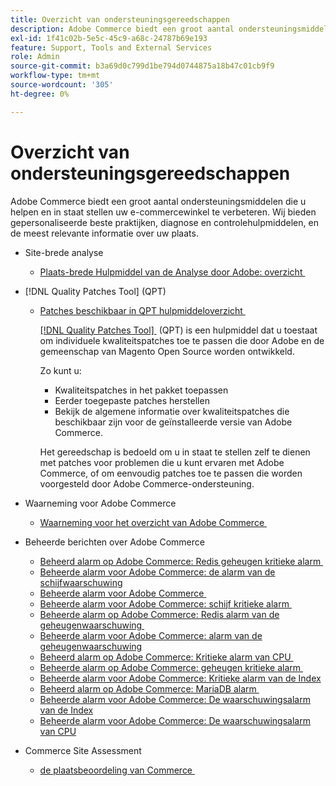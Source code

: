 ```yaml
---
title: Overzicht van ondersteuningsgereedschappen
description: Adobe Commerce biedt een groot aantal ondersteuningsmiddelen die u helpen en in staat stellen uw e-commercewinkel te verbeteren. Wij bieden gepersonaliseerde beste praktijken, diagnose en controlehulpmiddelen, en de meest relevante informatie over uw plaats.
exl-id: 1f41c02b-5e5c-45c9-a68c-24787b69e193
feature: Support, Tools and External Services
role: Admin
source-git-commit: b3a69d0c799d1be794d0744875a18b47c01cb9f9
workflow-type: tm+mt
source-wordcount: '305'
ht-degree: 0%

---
```


# Overzicht van ondersteuningsgereedschappen

Adobe Commerce biedt een groot aantal ondersteuningsmiddelen die u helpen en in staat stellen uw e-commercewinkel te verbeteren. Wij bieden gepersonaliseerde beste praktijken, diagnose en controlehulpmiddelen, en de meest relevante informatie over uw plaats.

* Site-brede analyse

   * [&#x200B; Plaats-brede Hulpmiddel van de Analyse door Adobe: overzicht &#x200B;](https://experienceleague.adobe.com/nl/docs/commerce-operations/tools/site-wide-analysis-tool/intro)

* [!DNL Quality Patches Tool] (QPT)

   * [&#x200B; Patches beschikbaar in QPT hulpmiddeloverzicht &#x200B;](https://experienceleague.adobe.com/nl/docs/commerce-operations/tools/quality-patches-tool/patches-available-in-qpt/patches-available-in-qpt-tool-overview)

     [[!DNL Quality Patches Tool] &#x200B;](https://github.com/magento/quality-patches) (QPT) is een hulpmiddel dat u toestaat om individuele kwaliteitspatches toe te passen die door Adobe en de gemeenschap van Magento Open Source worden ontwikkeld.

     Zo kunt u:

      * Kwaliteitspatches in het pakket toepassen
      * Eerder toegepaste patches herstellen
      * Bekijk de algemene informatie over kwaliteitspatches die beschikbaar zijn voor de geïnstalleerde versie van Adobe Commerce.

     Het gereedschap is bedoeld om u in staat te stellen zelf te dienen met patches voor problemen die u kunt ervaren met Adobe Commerce, of om eenvoudig patches toe te passen die worden voorgesteld door Adobe Commerce-ondersteuning.

* Waarneming voor Adobe Commerce

   * [&#x200B; Waarneming voor het overzicht van Adobe Commerce &#x200B;](https://experienceleague.adobe.com/nl/docs/commerce-operations/tools/observation-for-adobe-commerce/intro)

* Beheerde berichten over Adobe Commerce
   * [&#x200B; Beheerd alarm op Adobe Commerce: Redis geheugen kritieke alarm &#x200B;](https://experienceleague.adobe.com/nl/docs/commerce-operations/tools/managed-alerts-for-adobe-commerce/managed-alerts-on-magento-commerce-redis-memory-critical-alert)
   * [&#x200B; Beheerde alarm voor Adobe Commerce: de alarm van de schijfwaarschuwing &#x200B;](https://experienceleague.adobe.com/nl/docs/commerce-operations/tools/managed-alerts-for-adobe-commerce/managed-alerts-for-magento-commerce-disk-warning-alert)
   * [&#x200B; Beheerde alarm voor Adobe Commerce &#x200B;](https://experienceleague.adobe.com/nl/docs/commerce-operations/tools/managed-alerts-for-adobe-commerce/managed-alerts-for-magento-commerce)
   * [&#x200B; Beheerde alarm voor Adobe Commerce: schijf kritieke alarm &#x200B;](https://experienceleague.adobe.com/nl/docs/commerce-operations/tools/managed-alerts-for-adobe-commerce/managed-alerts-for-magento-commerce-disk-critical-alert)
   * [&#x200B; Beheerde alarm op Adobe Commerce: Redis alarm van de geheugenwaarschuwing &#x200B;](https://experienceleague.adobe.com/nl/docs/commerce-operations/tools/managed-alerts-for-adobe-commerce/managed-alerts-on-magento-commerce-redis-memory-warning-alert)
   * [&#x200B; Beheerde alarm voor Adobe Commerce: alarm van de geheugenwaarschuwing &#x200B;](https://experienceleague.adobe.com/nl/docs/commerce-operations/tools/managed-alerts-for-adobe-commerce/managed-alerts-for-magento-commerce-memory-warning-alert)
   * [&#x200B; Beheerd alarm op Adobe Commerce: Kritieke alarm van CPU &#x200B;](https://experienceleague.adobe.com/nl/docs/commerce-operations/tools/managed-alerts-for-adobe-commerce/managed-alerts-on-magento-commerce-cpu-critical-alert)
   * [&#x200B; Beheerde alarm op Adobe Commerce: geheugen kritieke alarm &#x200B;](https://experienceleague.adobe.com/nl/docs/commerce-operations/tools/managed-alerts-for-adobe-commerce/managed-alerts-on-magento-commerce-memory-critical-alert)
   * [&#x200B; Beheerde alarm voor Adobe Commerce: Kritieke alarm van de Index &#x200B;](https://experienceleague.adobe.com/nl/docs/commerce-operations/tools/managed-alerts-for-adobe-commerce/managed-alerts-for-magento-commerce-apdex-critical-alert)
   * [&#x200B; Beheerd alarm op Adobe Commerce: MariaDB alarm &#x200B;](https://experienceleague.adobe.com/nl/docs/commerce-operations/tools/managed-alerts-for-adobe-commerce/managed-alerts-on-magento-commerce-mariadb-alerts)
   * [&#x200B; Beheerde alarm voor Adobe Commerce: De waarschuwingsalarm van de Index &#x200B;](https://experienceleague.adobe.com/nl/docs/commerce-operations/tools/managed-alerts-for-adobe-commerce/managed-alerts-for-magento-commerce-apdex-warning-alert)
   * [&#x200B; Beheerde alarm voor Adobe Commerce: De waarschuwingsalarm van CPU &#x200B;](https://experienceleague.adobe.com/nl/docs/commerce-operations/tools/managed-alerts-for-adobe-commerce/managed-alerts-for-magento-commerce-cpu-warning-alert)
* Commerce Site Assessment
   * [&#x200B; de plaatsbeoordeling van Commerce &#x200B;](https://experienceleague.adobe.com/tools/commerce-site-assessment/index.html?lang=nl-NL)
